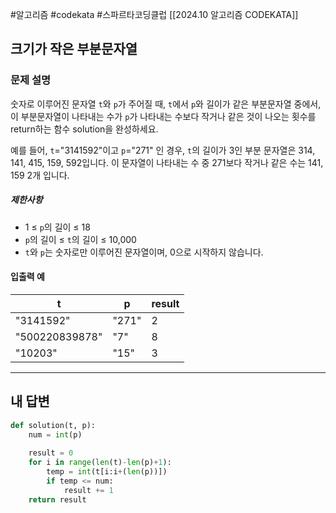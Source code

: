 #알고리즘 #codekata #스파르타코딩클럽 [[2024.10 알고리즘 CODEKATA]]

## 크기가 작은 부분문자열

### 문제 설명

숫자로 이루어진 문자열 `t`와 `p`가 주어질 때, `t`에서 `p`와 길이가 같은 부분문자열 중에서, 이 부분문자열이 나타내는 수가 `p`가 나타내는 수보다 작거나 같은 것이 나오는 횟수를 return하는 함수 solution을 완성하세요.

예를 들어, `t`="3141592"이고 `p`="271" 인 경우, `t`의 길이가 3인 부분 문자열은 314, 141, 415, 159, 592입니다. 이 문자열이 나타내는 수 중 271보다 작거나 같은 수는 141, 159 2개 입니다.
##### 제한사항
- 1 ≤ `p`의 길이 ≤ 18
- `p`의 길이 ≤ `t`의 길이 ≤ 10,000
- `t`와 `p`는 숫자로만 이루어진 문자열이며, 0으로 시작하지 않습니다.
#### 입출력 예
|t|p|result|
|---|---|---|
|"3141592"|"271"|2|
|"500220839878"|"7"|8|
|"10203"|"15"|3|

---

## 내 답변

```python
def solution(t, p):
    num = int(p)
    
    result = 0
    for i in range(len(t)-len(p)+1):
        temp = int(t[i:i+(len(p))])
        if temp <= num:
            result += 1
    return result
```
 